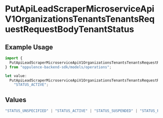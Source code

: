 # PutApiLeadScraperMicroserviceApiV1OrganizationsTenantsTenantsRequestRequestBodyTenantStatus

## Example Usage

```typescript
import {
  PutApiLeadScraperMicroserviceApiV1OrganizationsTenantsTenantsRequestRequestBodyTenantStatus,
} from "oppulence-backend-sdk/models/operations";

let value:
  PutApiLeadScraperMicroserviceApiV1OrganizationsTenantsTenantsRequestRequestBodyTenantStatus =
    "STATUS_ACTIVE";
```

## Values

```typescript
"STATUS_UNSPECIFIED" | "STATUS_ACTIVE" | "STATUS_SUSPENDED" | "STATUS_PENDING_VERIFICATION" | "STATUS_REVOKED" | "STATUS_EXPIRED" | "STATUS_RATE_LIMITED" | "STATUS_PENDING_REVIEW" | "STATUS_DEPRECATED" | "STATUS_MAINTENANCE"
```